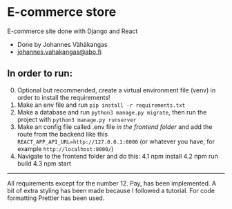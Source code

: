 # E-commerce store 
E-commerce site done with Django and React

- Done by Johannes Vähäkangas
- johannes.vahakangas@abo.fi

## In order to run:

0. Optional but recommended, create a virtual environment file (venv) in order to install the requirements!
1. Make an env file and run `pip install -r requirements.txt`
2. Make a database and run `python3 manage.py migrate`, then run the project with `python3 manage.py runserver`
3. Make an config file called .env file *in the frontend folder* and add the route from the backend like this `REACT_APP_API_URL=http://127.0.0.1:8000` (or whatever you have, for example `http://localhost:8000/`)
4. Navigate to the frontend folder and do this:
  4.1 npm install
  4.2 npm run build
  4.3 npm start

____________

All requirements except for the number 12. Pay, has been implemented. A bit of extra styling has been made because I followed a tutorial. For code formatting Prettier has been used.
